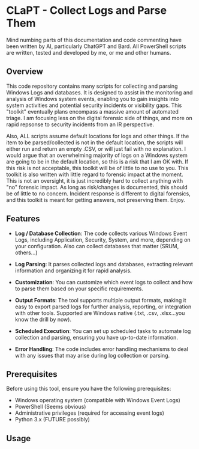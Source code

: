 # CLaPT - Collect Logs and Parse Them

Mind numbing parts of this documentation and code commenting have been written by AI, particularly ChatGPT and Bard. All PowerShell scripts are written, tested and developed by me, or me and other humans. 

## Overview

This code repository contains many scripts for collecting and parsing Windows Logs and databases. It is designed to assist in the monitoring and analysis of Windows system events, enabling you to gain insights into system activities and potential security incidents or visibility gaps. This "toolkit" eventually plans encompass a massive amount of automated triage. I am focusing less on the digital forensic side of things, and more on rapid repsonse to security incidents from an IR perspective. 

Also, ALL scripts assume default locations for logs and other things. If the item to be parsed/collected is not in the default location, the scripts will either run and return an empty .CSV, or will just fail with no explanation. I would argue that an overwhelming majority of logs on a Windows system are going to be in the default location, so this is a risk that I am OK with. If this risk is not acceptable, this toolkit will be of little to no use to you. This toolkit is also written with little regard to forensic impact at the moment. This is not an oversight, it is just incredibly hard to collect anything with "no" forensic impact. As long as risk/changes is documented, this should be of little to no concern. Incident response is different to digital forensics, and this toolkit is meant for getting answers, not preserving them. Enjoy.

## Features

- **Log / Database Collection**: The code collects various Windows Event Logs, including Application, Security, System, and more, depending on your configuration. Also can collect databases that matter (SRUM, others...)

- **Log Parsing**: It parses collected logs and databases, extracting relevant information and organizing it for rapid analysis.

- **Customization**: You can customize which event logs to collect and how to parse them based on your specific requirements.

- **Output Formats**: The tool supports multiple output formats, making it easy to export parsed logs for further analysis, reporting, or integration with other tools. Supported are Windows native (.txt, .csv, .xlsx...you know the drill by now). 

- **Scheduled Execution**: You can set up scheduled tasks to automate log collection and parsing, ensuring you have up-to-date information. 

- **Error Handling**: The code includes error handling mechanisms to deal with any issues that may arise during log collection or parsing.

## Prerequisites

Before using this tool, ensure you have the following prerequisites:

- Windows operating system (compatible with Windows Event Logs)
- PowerShell (Seems obvious)
- Administrative privileges (required for accessing event logs)
- Python 3.x (FUTURE possibly)

## Usage
